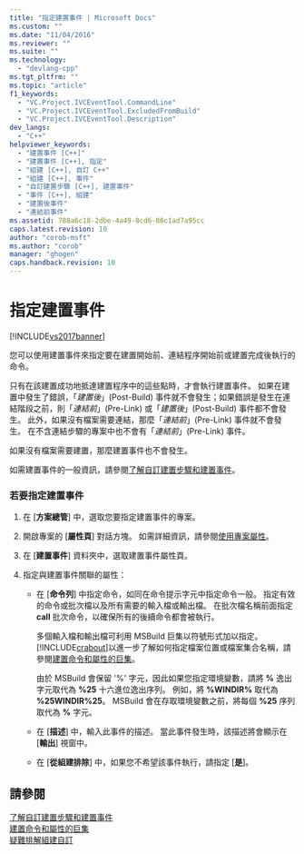 ```yaml
---
title: "指定建置事件 | Microsoft Docs"
ms.custom: ""
ms.date: "11/04/2016"
ms.reviewer: ""
ms.suite: ""
ms.technology: 
  - "devlang-cpp"
ms.tgt_pltfrm: ""
ms.topic: "article"
f1_keywords: 
  - "VC.Project.IVCEventTool.CommandLine"
  - "VC.Project.IVCEventTool.ExcludedFromBuild"
  - "VC.Project.IVCEventTool.Description"
dev_langs: 
  - "C++"
helpviewer_keywords: 
  - "建置事件 [C++]"
  - "建置事件 [C++], 指定"
  - "組建 [C++], 自訂 C++"
  - "組建 [C++], 事件"
  - "自訂建置步驟 [C++], 建置事件"
  - "事件 [C++], 組建"
  - "建置後事件"
  - "連結前事件"
ms.assetid: 788a6c18-2dbe-4a49-8cd6-86c1ad7a95cc
caps.latest.revision: 10
author: "corob-msft"
ms.author: "corob"
manager: "ghogen"
caps.handback.revision: 10
---
```

# 指定建置事件
[!INCLUDE[vs2017banner](../assembler/inline/includes/vs2017banner.md)]

您可以使用建置事件來指定要在建置開始前、連結程序開始前或建置完成後執行的命令。  
  
 只有在該建置成功地抵達建置程序中的這些點時，才會執行建置事件。  如果在建置中發生了錯誤，「*建置後*」\(Post\-Build\) 事件就不會發生；如果錯誤是發生在連結階段之前，則「*連結前*」\(Pre\-Link\) 或「*建置後*」\(Post\-Build\) 事件都不會發生。  此外，如果沒有檔案需要連結，那麼「*連結前*」\(Pre\-Link\) 事件就不會發生。  在不含連結步驟的專案中也不會有「*連結前*」\(Pre\-Link\) 事件。  
  
 如果沒有檔案需要建置，那麼建置事件也不會發生。  
  
 如需建置事件的一般資訊，請參閱[了解自訂建置步驟和建置事件](../ide/understanding-custom-build-steps-and-build-events.md)。  
  
### 若要指定建置事件  
  
1.  在 \[**方案總管**\] 中，選取您要指定建置事件的專案。  
  
2.  開啟專案的 \[**屬性頁**\] 對話方塊。  如需詳細資訊，請參閱[使用專案屬性](../ide/working-with-project-properties.md)。  
  
3.  在 \[**建置事件**\] 資料夾中，選取建置事件屬性頁。  
  
4.  指定與建置事件關聯的屬性：  
  
    -   在 \[**命令列**\] 中指定命令，如同在命令提示字元中指定命令一般。  指定有效的命令或批次檔以及所有需要的輸入檔或輸出檔。  在批次檔名稱前面指定 **call** 批次命令，以確保所有的後續命令都會被執行。  
  
         多個輸入檔和輸出檔可利用 MSBuild 巨集以符號形式加以指定。  [!INCLUDE[crabout](../build/reference/includes/crabout_md.md)]以進一步了解如何指定檔案位置或檔案集合名稱，請參閱[建置命令和屬性的巨集](../ide/common-macros-for-build-commands-and-properties.md)。  
  
         由於 MSBuild 會保留 '%' 字元，因此如果您指定環境變數，請將 **%** 逸出字元取代為 **%25** 十六進位逸出序列。  例如，將 **%WINDIR%** 取代為 **%25WINDIR%25**。  MSBuild 會在存取環境變數之前，將每個 **%25** 序列取代為 **%** 字元。  
  
    -   在 \[**描述**\] 中，輸入此事件的描述。  當此事件發生時，該描述將會顯示在 \[**輸出**\] 視窗中。  
  
    -   在 \[**從組建排除**\] 中，如果您不希望該事件執行，請指定 \[**是**\]。  
  
## 請參閱  
 [了解自訂建置步驟和建置事件](../ide/understanding-custom-build-steps-and-build-events.md)   
 [建置命令和屬性的巨集](../ide/common-macros-for-build-commands-and-properties.md)   
 [疑難排解組建自訂](../ide/troubleshooting-build-customizations.md)